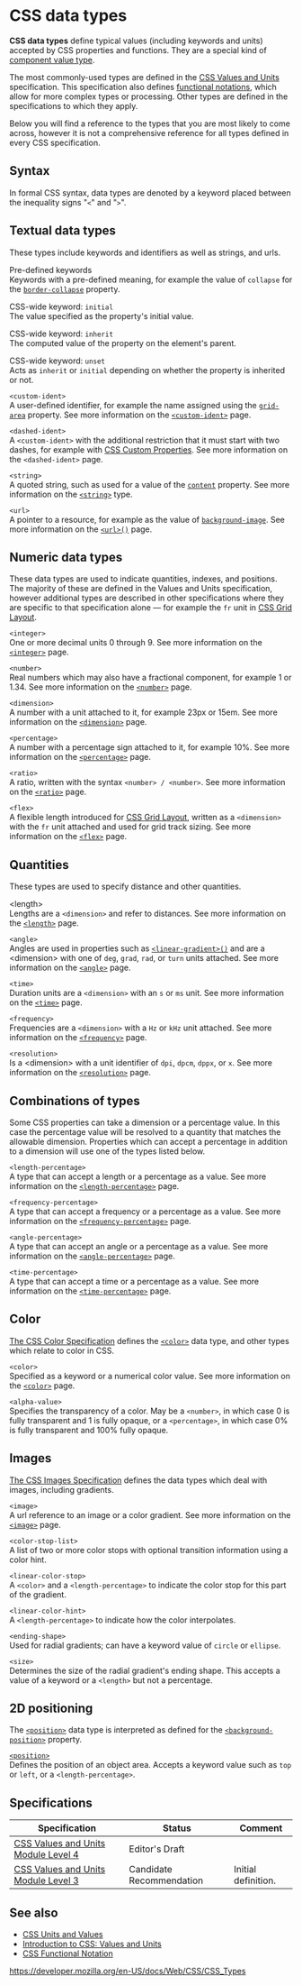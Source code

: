 # CSS data types

**CSS data types** define typical values (including keywords and units) accepted by CSS properties and functions. They are a special kind of [component value type](https://www.w3.org/TR/css3-values/#component-types).

The most commonly-used types are defined in the [CSS Values and Units](css_values_and_units) specification. This specification also defines [functional notations](css_functions), which allow for more complex types or processing. Other types are defined in the specifications to which they apply.

Below you will find a reference to the types that you are most likely to come across, however it is not a comprehensive reference for all types defined in every CSS specification.

## Syntax

In formal CSS syntax, data types are denoted by a keyword placed between the inequality signs "`<`" and "`>`".

## Textual data types

These types include keywords and identifiers as well as strings, and urls.

Pre-defined keywords  
Keywords with a pre-defined meaning, for example the value of `collapse` for the [`border-collapse`](border-collapse) property.

CSS-wide keyword: `initial`  
The value specified as the property's initial value.

CSS-wide keyword: `inherit`  
The computed value of the property on the element's parent.

CSS-wide keyword: `unset`  
Acts as `inherit` or `initial` depending on whether the property is inherited or not.

`<custom-ident>`  
A user-defined identifier, for example the name assigned using the [`grid-area`](grid-area) property. See more information on the [`<custom-ident>`](custom-ident) page.

`<dashed-ident>`  
A `<custom-ident>` with the additional restriction that it must start with two dashes, for example with [CSS Custom Properties](using_css_custom_properties). See more information on the <span class="page-not-created">`<dashed-ident>`</span> page.

`<string>`  
A quoted string, such as used for a value of the [`content`](content) property. See more information on the [`<string>`](string) type.

`<url>`  
A pointer to a resource, for example as the value of [`background-image`](background-image). See more information on the [`<url>()`](<url()>) page.

## Numeric data types

These data types are used to indicate quantities, indexes, and positions. The majority of these are defined in the Values and Units specification, however additional types are described in other specifications where they are specific to that specification alone — for example the `fr` unit in [CSS Grid Layout](https://www.w3.org/TR/css-grid-1/#fr-unit).

`<integer>`  
One or more decimal units 0 through 9. See more information on the [`<integer>`](integer) page.

`<number>`  
Real numbers which may also have a fractional component, for example 1 or 1.34. See more information on the [`<number>`](number) page.

`<dimension>`  
A number with a unit attached to it, for example 23px or 15em. See more information on the [`<dimension>`](dimension) page.

`<percentage>`  
A number with a percentage sign attached to it, for example 10%. See more information on the [`<percentage>`](percentage) page.

`<ratio>`  
A ratio, written with the syntax `<number> / <number>`. See more information on the [`<ratio>`](ratio) page.

`<flex>`  
A flexible length introduced for [CSS Grid Layout](css_grid_layout), written as a `<dimension>` with the `fr` unit attached and used for grid track sizing. See more information on the [`<flex>`](flex_value) page.

## Quantities

These types are used to specify distance and other quantities.

&lt;length&gt;  
Lengths are a `<dimension>` and refer to distances. See more information on the [`<length>`](length) page.

`<angle>`  
Angles are used in properties such as [`<linear-gradient>()`](<linear-gradient()>) and are a &lt;dimension&gt; with one of `deg`, `grad`, `rad`, or `turn` units attached. See more information on the [`<angle>`](angle) page.

`<time>`  
Duration units are a `<dimension>` with an `s` or `ms` unit. See more information on the [`<time>`](time) page.

`<frequency>`  
Frequencies are a `<dimension>` with a `Hz` or `kHz` unit attached. See more information on the [`<frequency>`](frequency) page.

`<resolution>`  
Is a &lt;dimension&gt; with a unit identifier of `dpi`, `dpcm`, `dppx`, or `x`. See more information on the [`<resolution>`](resolution) page.

## Combinations of types

Some CSS properties can take a dimension or a percentage value. In this case the percentage value will be resolved to a quantity that matches the allowable dimension. Properties which can accept a percentage in addition to a dimension will use one of the types listed below.

`<length-percentage>`  
A type that can accept a length or a percentage as a value. See more information on the [`<length-percentage>`](length-percentage) page.

`<frequency-percentage>`  
A type that can accept a frequency or a percentage as a value. See more information on the [`<frequency-percentage>`](frequency-percentage) page.

`<angle-percentage>`  
A type that can accept an angle or a percentage as a value. See more information on the [`<angle-percentage>`](angle-percentage) page.

`<time-percentage>`  
A type that can accept a time or a percentage as a value. See more information on the [`<time-percentage>`](time-percentage) page.

## Color

[The CSS Color Specification](https://www.w3.org/TR/css-color-3/) defines the [`<color>`](color_value) data type, and other types which relate to color in CSS.

`<color>`  
Specified as a keyword or a numerical color value. See more information on the [`<color>`](color_value) page.

`<alpha-value>`  
Specifies the transparency of a color. May be a `<number>`, in which case 0 is fully transparent and 1 is fully opaque, or a `<percentage>`, in which case 0% is fully transparent and 100% fully opaque.

## Images

[The CSS Images Specification](https://www.w3.org/TR/css-images-3/) defines the data types which deal with images, including gradients.

`<image>`  
A url reference to an image or a color gradient. See more information on the [`<image>`](image) page.

`<color-stop-list>`  
A list of two or more color stops with optional transition information using a color hint.

`<linear-color-stop>`  
A `<color>` and a `<length-percentage>` to indicate the color stop for this part of the gradient.

`<linear-color-hint>`  
A `<length-percentage>` to indicate how the color interpolates.

`<ending-shape>`  
Used for radial gradients; can have a keyword value of `circle` or `ellipse`.

`<size>`  
Determines the size of the radial gradient's ending shape. This accepts a value of a keyword or a `<length>` but not a percentage.

## 2D positioning

The [`<position>`](position_value) data type is interpreted as defined for the [`<background-position>`](background-position) property.

[`<position>`](position_value)  
Defines the position of an object area. Accepts a keyword value such as `top` or `left`, or a `<length-percentage>`.

## Specifications

<table><thead><tr class="header"><th>Specification</th><th>Status</th><th>Comment</th></tr></thead><tbody><tr class="odd"><td><a href="https://drafts.csswg.org/css-values-4/">CSS Values and Units Module Level 4</a></td><td><span class="spec-ed">Editor's Draft</span></td><td></td></tr><tr class="even"><td><a href="https://drafts.csswg.org/css-values-3/">CSS Values and Units Module Level 3</a></td><td><span class="spec-cr">Candidate Recommendation</span></td><td>Initial definition.</td></tr></tbody></table>

## See also

- [CSS Units and Values](css_values_and_units)
- [Introduction to CSS: Values and Units](https://developer.mozilla.org/en-US/docs/Learn/CSS/Building_blocks/Values_and_units)
- [CSS Functional Notation](css_functions)

<a href="https://developer.mozilla.org/en-US/docs/Web/CSS/CSS_Types" class="_attribution-link">https://developer.mozilla.org/en-US/docs/Web/CSS/CSS_Types</a>

